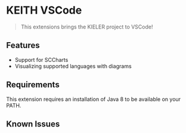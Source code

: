 # KEITH VSCode

> This extensions brings the KIELER project to VSCode!

## Features

- Support for SCCharts
- Visualizing supported languages with diagrams

## Requirements

This extension requires an installation of Java 8 to be available on your PATH.

## Known Issues
